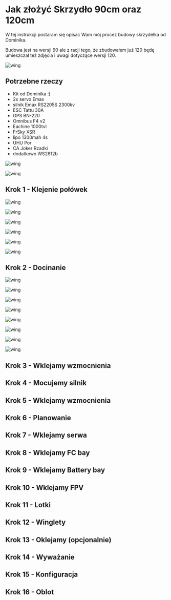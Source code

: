 # Jak złożyć Skrzydło 90cm oraz 120cm
W tej instrukcji postaram się opisać Wam mój procez budowy skrzydełka od Dominika.

Budowa jest na wersji 90 ale z racji tego, że zbudowałem już 120 będę umieszczał też zdjęcia i uwagi dotyczące wersji 120.

![wing](images/thumbnails/Photo09-09-2019202126.jpg)

## Potrzebne rzeczy
- Kit od Dominika :)
- 2x servo Emax 
- silnik Emax RS2205S 2300kv
- ESC Tattu 30A
- GPS BN-220
- Omnibus F4 v2
- Eachine 1000tvl
- FrSky XSR
- lipo 1300mah 4s
- UHU Por
- CA Joker Rzadki
- dodatkowo WS2812b

![wing](images/thumbnails/Photo11-09-2019202911.jpg)

![wing](images/thumbnails/Photo11-09-2019203125.jpg)

## Krok 1 - Klejenie połówek

![wing](images/thumbnails/Photo11-09-2019203628.jpg)

![wing](images/thumbnails/Photo11-09-2019203638.jpg)

![wing](images/thumbnails/Photo11-09-2019203734.jpg)

![wing](images/thumbnails/Photo11-09-2019204118.jpg)

![wing](images/thumbnails/Photo11-09-2019204119.jpg)

![wing](images/thumbnails/Photo11-09-2019210150.jpg)

## Krok 2 - Docinanie
![wing](images/thumbnails/Photo15-09-2019120023.jpg)

![wing](images/thumbnails/Photo15-09-2019120025.jpg)

![wing](images/thumbnails/Photo15-09-2019120026.jpg)

![wing](images/thumbnails/Photo15-09-2019120103.jpg)

![wing](images/thumbnails/Photo15-09-2019120106.jpg)

![wing](images/thumbnails/Photo15-09-2019120553.jpg)

![wing](images/thumbnails/Photo15-09-2019120606.jpg)

![wing](images/thumbnails/Photo15-09-2019121336.jpg)

## Krok 3 - Wklejamy wzmocnienia
 
## Krok 4 - Mocujemy silnik

## Krok 5 - Wklejamy wzmocnienia 

## Krok 6 - Planowanie

## Krok 7 - Wklejamy serwa

## Krok 8 - Wklejamy FC bay

## Krok 9 - Wklejamy Battery bay

## Krok 10 - Wklejamy FPV

## Krok 11 - Lotki

## Krok 12 - Winglety

## Krok 13 - Oklejamy (opcjonalnie)

## Krok 14 - Wyważanie
 
## Krok 15 - Konfiguracja

## Krok 16 - Oblot
